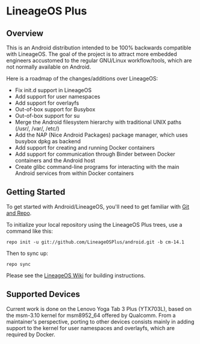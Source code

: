 LineageOS Plus
==============

Overview
--------

This is an Android distribution intended to be 100% backwards compatible
with LineageOS. The goal of the project is to attract more embedded
engineers accustomed to the regular GNU/Linux workflow/tools, which are not
normally available on Android.

Here is a roadmap of the changes/additions over LineageOS:

* Fix init.d support in LineageOS
* Add support for user namespaces
* Add support for overlayfs
* Out-of-box support for Busybox
* Out-of-box support for su
* Merge the Android filesystem hierarchy with traditional UNIX paths
  (/usr/, /var/, /etc/)
* Add the NAP (Nice Android Packages) package manager, which uses
  busybox dpkg as backend
* Add support for creating and running Docker containers
* Add support for communication through Binder between Docker containers
  and the Android host
* Create glibc command-line programs for interacting with the main
  Android services from within Docker containers

Getting Started
---------------

To get started with Android/LineageOS, you'll need to get
familiar with [Git and Repo](https://source.android.com/source/using-repo.html).

To initialize your local repository using the LineageOS Plus trees, use a command like this:

    repo init -u git://github.com/LineageOSPlus/android.git -b cm-14.1

Then to sync up:

    repo sync

Please see the [LineageOS Wiki](https://wiki.lineageos.org/) for building instructions.

Supported Devices
-----------------

Current work is done on the Lenovo Yoga Tab 3 Plus (YTX703L), based on
the msm-3.10 kernel for msm8952_64 offered by Qualcomm.
From a maintainer's perspective, porting to other devices consists mainly in
adding support to the kernel for user namespaces and overlayfs, which
are required by Docker.
